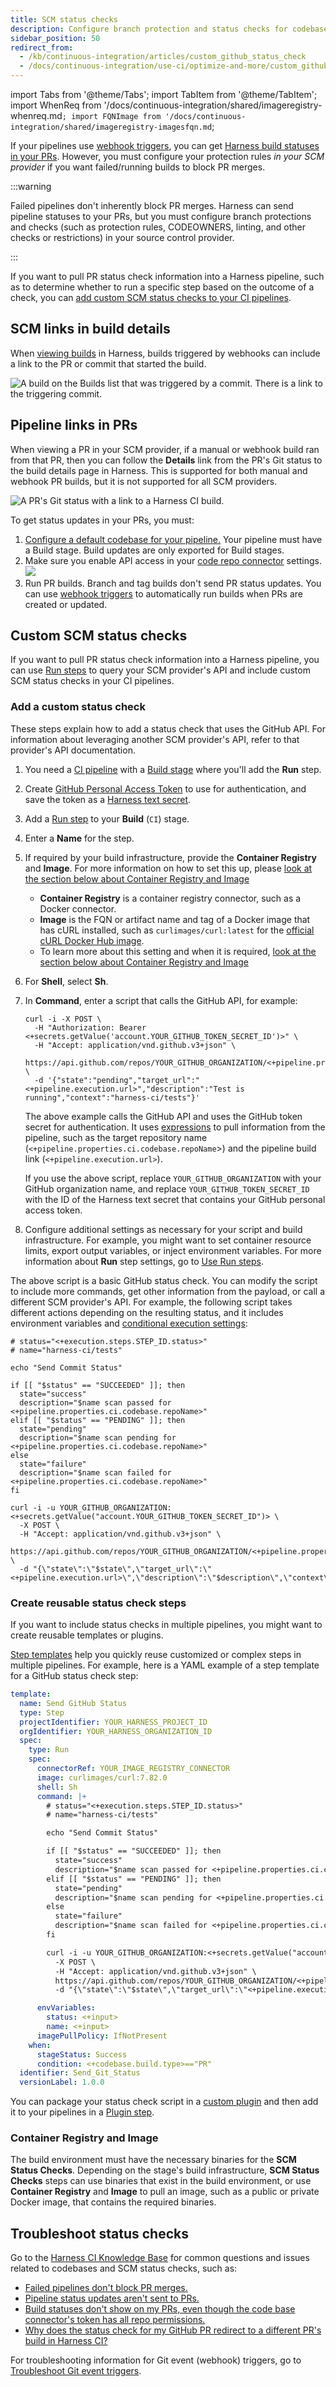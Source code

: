```yaml
---
title: SCM status checks
description: Configure branch protection and status checks for codebases associated with Harness CI.
sidebar_position: 50
redirect_from:
  - /kb/continuous-integration/articles/custom_github_status_check
  - /docs/continuous-integration/use-ci/optimize-and-more/custom_github_status_check
---
```



import Tabs from '@theme/Tabs';
import TabItem from '@theme/TabItem';
import WhenReq from '/docs/continuous-integration/shared/imageregistry-whenreq.md`;
import FQNImage from '/docs/continuous-integration/shared/imageregistry-imagesfqn.md`;

If your pipelines use [webhook triggers](/docs/platform/triggers/triggering-pipelines), you can get [Harness build statuses in your PRs](#pipeline-links-in-prs). However, you must configure your protection rules *in your SCM provider* if you want failed/running builds to block PR merges.

:::warning

Failed pipelines don't inherently block PR merges. Harness can send pipeline statuses to your PRs, but you must configure branch protections and checks (such as protection rules, CODEOWNERS, linting, and other checks or restrictions) in your source control provider.

:::

If you want to pull PR status check information into a Harness pipeline, such as to determine whether to run a specific step based on the outcome of a check, you can [add custom SCM status checks to your CI pipelines](#custom-scm-status-checks).

## SCM links in build details

When [viewing builds](../viewing-builds.md) in Harness, builds triggered by webhooks can include a link to the PR or commit that started the build.

![A build on the Builds list that was triggered by a commit. There is a link to the triggering commit.](../static/ci-builds-list-sc-link.png)

## Pipeline links in PRs

When viewing a PR in your SCM provider, if a manual or webhook build ran from that PR, then you can follow the **Details** link from the PR's Git status to the build details page in Harness. This is supported for both manual and webhook PR builds, but it is not supported for all SCM providers.

![A PR's Git status with a link to a Harness CI build.](../static/ci-builds-gh-pr-link.png)

To get status updates in your PRs, you must:

1. [Configure a default codebase for your pipeline.](/docs/continuous-integration/use-ci/codebase-configuration/create-and-configure-a-codebase#configure-the-default-codebase) Your pipeline must have a Build stage. Build updates are only exported for Build stages.
2. Make sure you enable API access in your [code repo connector](/docs/continuous-integration/use-ci/codebase-configuration/create-and-configure-a-codebase#code-repo-connectors) settings.
![](./static/scmstatus-apiauth.png)
3. Run PR builds. Branch and tag builds don't send PR status updates. You can use [webhook triggers](/docs/platform/triggers/triggering-pipelines) to automatically run builds when PRs are created or updated.

## Custom SCM status checks

If you want to pull PR status check information into a Harness pipeline, you can use [Run steps](../run-step-settings.md) to query your SCM provider's API and include custom SCM status checks in your CI pipelines.

### Add a custom status check

These steps explain how to add a status check that uses the GitHub API. For information about leveraging another SCM provider's API, refer to that provider's API documentation.

1. You need a [CI pipeline](../prep-ci-pipeline-components.md) with a [Build stage](../set-up-build-infrastructure/ci-stage-settings.md) where you'll add the **Run** step.
2. Create [GitHub Personal Access Token](https://docs.github.com/en/authentication/keeping-your-account-and-data-secure/managing-your-personal-access-tokens) to use for authentication, and save the token as a [Harness text secret](/docs/platform/secrets/add-use-text-secrets).
3. Add a [Run step](../run-step-settings.md) to your **Build** (`CI`) stage.
4. Enter a **Name** for the step.
5. If required by your build infrastructure, provide the **Container Registry** and **Image**.  For more information on how to set this up, please [look at the section below about Container Registry and Image](#container-registry-and-image)
   * **Container Registry** is a container registry connector, such as a Docker connector.
   * **Image** is the FQN or artifact name and tag of a Docker image that has cURL installed, such as `curlimages/curl:latest` for the [official cURL Docker Hub image](https://hub.docker.com/r/curlimages/curl).
   * To learn more about this setting and when it is required, [look at the section below about Container Registry and Image](#container-registry-and-image)
6. For **Shell**, select **Sh**.
7. In **Command**, enter a script that calls the GitHub API, for example:

   ```shell
   curl -i -X POST \
     -H "Authorization: Bearer <+secrets.getValue('account.YOUR_GITHUB_TOKEN_SECRET_ID')>" \
     -H "Accept: application/vnd.github.v3+json" \
     https://api.github.com/repos/YOUR_GITHUB_ORGANIZATION/<+pipeline.properties.ci.codebase.repoName>/statuses/<+codebase.commitSha> \
     -d '{"state":"pending","target_url":"<+pipeline.execution.url>","description":"Test is running","context":"harness-ci/tests"}'
   ```

   The above example calls the GitHub API and uses the GitHub token secret for authentication. It uses [expressions](/docs/platform/variables-and-expressions/harness-variables.md) to pull information from the pipeline, such as the target repository name (`<+pipeline.properties.ci.codebase.repoName`>) and the pipeline build link (`<+pipeline.execution.url>`).

   If you use the above script, replace `YOUR_GITHUB_ORGANIZATION` with your GitHub organization name, and replace `YOUR_GITHUB_TOKEN_SECRET_ID` with the ID of the Harness text secret that contains your GitHub personal access token.

8. Configure additional settings as necessary for your script and build infrastructure. For example, you might want to set container resource limits, export output variables, or inject environment variables. For more information about **Run** step settings, go to [Use Run steps](../run-step-settings.md).

The above script is a basic GitHub status check. You can modify the script to include more commands, get other information from the payload, or call a different SCM provider's API. For example, the following script takes different actions depending on the resulting status, and it includes environment variables and [conditional execution settings](/docs/platform/pipelines/step-skip-condition-settings.md):

```shell
# status="<+execution.steps.STEP_ID.status>"
# name="harness-ci/tests"

echo "Send Commit Status"

if [[ "$status" == "SUCCEEDED" ]]; then
  state="success"
  description="$name scan passed for <+pipeline.properties.ci.codebase.repoName>"
elif [[ "$status" == "PENDING" ]]; then
  state="pending"
  description="$name scan pending for <+pipeline.properties.ci.codebase.repoName>"
else
  state="failure"
  description="$name scan failed for <+pipeline.properties.ci.codebase.repoName>"
fi

curl -i -u YOUR_GITHUB_ORGANIZATION:<+secrets.getValue("account.YOUR_GITHUB_TOKEN_SECRET_ID")> \
  -X POST \
  -H "Accept: application/vnd.github.v3+json" \
  https://api.github.com/repos/YOUR_GITHUB_ORGANIZATION/<+pipeline.properties.ci.codebase.repoName>/statuses/<+codebase.commitSha> \
  -d "{\"state\":\"$state\",\"target_url\":\"<+pipeline.execution.url>\",\"description\":\"$description\",\"context\":\"$name\"}"
```

### Create reusable status check steps

If you want to include status checks in multiple pipelines, you might want to create reusable templates or plugins.


<Tabs>
  <TabItem value="template" label="Create a step template" default>


[Step templates](/docs/platform/templates/run-step-template-quickstart) help you quickly reuse customized or complex steps in multiple pipelines. For example, here is a YAML example of a step template for a GitHub status check step:

```yaml
template:
  name: Send GitHub Status
  type: Step
  projectIdentifier: YOUR_HARNESS_PROJECT_ID
  orgIdentifier: YOUR_HARNESS_ORGANIZATION_ID
  spec:
    type: Run
    spec:
      connectorRef: YOUR_IMAGE_REGISTRY_CONNECTOR
      image: curlimages/curl:7.82.0
      shell: Sh
      command: |+
        # status="<+execution.steps.STEP_ID.status>"
        # name="harness-ci/tests"

        echo "Send Commit Status"

        if [[ "$status" == "SUCCEEDED" ]]; then
          state="success"
          description="$name scan passed for <+pipeline.properties.ci.codebase.repoName>"
        elif [[ "$status" == "PENDING" ]]; then
          state="pending"
          description="$name scan pending for <+pipeline.properties.ci.codebase.repoName>"
        else
          state="failure"
          description="$name scan failed for <+pipeline.properties.ci.codebase.repoName>"
        fi

        curl -i -u YOUR_GITHUB_ORGANIZATION:<+secrets.getValue("account.YOUR_GITHUB_TOKEN_SECRET_ID")> \
          -X POST \
          -H "Accept: application/vnd.github.v3+json" \
          https://api.github.com/repos/YOUR_GITHUB_ORGANIZATION/<+pipeline.properties.ci.codebase.repoName>/statuses/<+codebase.commitSha> \
          -d "{\"state\":\"$state\",\"target_url\":\"<+pipeline.execution.url>\",\"description\":\"$description\",\"context\":\"$name\"}"

      envVariables:
        status: <+input>
        name: <+input>
      imagePullPolicy: IfNotPresent
    when:
      stageStatus: Success
      condition: <+codebase.build.type>=="PR"
  identifier: Send_Git_Status
  versionLabel: 1.0.0
```


</TabItem>
  <TabItem value="plugin" label="Write a custom plugin">


You can package your status check script in a [custom plugin](../use-drone-plugins/custom_plugins.md) and then add it to your pipelines in a [Plugin step](../use-drone-plugins/custom_plugins.md#add-the-plugin-step).


</TabItem>
</Tabs>

### Container Registry and Image

The build environment must have the necessary binaries for the **SCM Status Checks**. Depending on the stage's build infrastructure, **SCM Status Checks** steps can use binaries that exist in the build environment, or use **Container Registry** and **Image** to pull an image, such as a public or private Docker image, that contains the required binaries. 

<WhenReq />

<FQNImage />

## Troubleshoot status checks

Go to the [Harness CI Knowledge Base](/kb/continuous-integration/continuous-integration-faqs) for common questions and issues related to codebases and SCM status checks, such as:

* [Failed pipelines don't block PR merges.](/kb/continuous-integration/continuous-integration-faqs/#failed-pipelines-dont-block-pr-merges)
* [Pipeline status updates aren't sent to PRs.](/kb/continuous-integration/continuous-integration-faqs/#pipeline-status-updates-arent-sent-to-prs)
* [Build statuses don't show on my PRs, even though the code base connector's token has all repo permissions.](/kb/continuous-integration/continuous-integration-faqs/#build-statuses-dont-show-on-my-prs-even-though-the-code-base-connectors-token-has-all-repo-permissions)
* [Why does the status check for my GitHub PR redirect to a different PR's build in Harness CI?](/kb/continuous-integration/continuous-integration-faqs/#why-does-the-status-check-for-my-pr-redirect-to-a-different-prs-build-harness) 




For troubleshooting information for Git event (webhook) triggers, go to [Troubleshoot Git event triggers](/docs/platform/triggers/triggering-pipelines/#troubleshoot-git-event-triggers).
